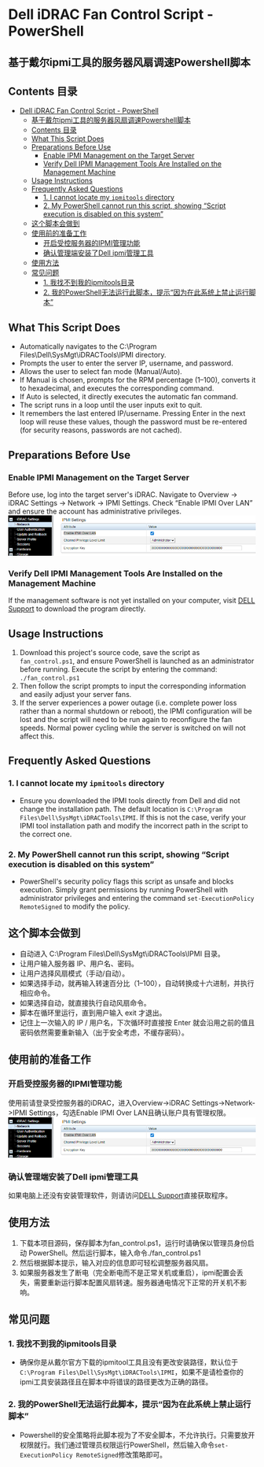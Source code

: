 # Dell iDRAC Fan Control Script - PowerShell 
## 基于戴尔ipmi工具的服务器风扇调速Powershell脚本

## Contents 目录
- [Dell iDRAC Fan Control Script - PowerShell](#dell-idrac-fan-control-script---powershell)
  - [基于戴尔ipmi工具的服务器风扇调速Powershell脚本](#基于戴尔ipmi工具的服务器风扇调速powershell脚本)
  - [Contents 目录](#contents-目录)
  - [What This Script Does](#what-this-script-does)
  - [Preparations Before Use](#preparations-before-use)
    - [Enable IPMI Management on the Target Server](#enable-ipmi-management-on-the-target-server)
    - [Verify Dell IPMI Management Tools Are Installed on the Management Machine](#verify-dell-ipmi-management-tools-are-installed-on-the-management-machine)
  - [Usage Instructions](#usage-instructions)
  - [Frequently Asked Questions](#frequently-asked-questions)
    - [1. I cannot locate my `ipmitools` directory](#1-i-cannot-locate-my-ipmitools-directory)
    - [2. My PowerShell cannot run this script, showing “Script execution is disabled on this system”](#2-my-powershell-cannot-run-this-script-showing-script-execution-is-disabled-on-this-system)
  - [这个脚本会做到](#这个脚本会做到)
  - [使用前的准备工作](#使用前的准备工作)
    - [开启受控服务器的IPMI管理功能](#开启受控服务器的ipmi管理功能)
    - [确认管理端安装了Dell ipmi管理工具](#确认管理端安装了dell-ipmi管理工具)
  - [使用方法](#使用方法)
  - [常见问题](#常见问题)
    - [1. 我找不到我的ipmitools目录](#1-我找不到我的ipmitools目录)
    - [2. 我的PowerShell无法运行此脚本，提示“因为在此系统上禁止运行脚本”](#2-我的powershell无法运行此脚本提示因为在此系统上禁止运行脚本)
  
## What This Script Does
- Automatically navigates to the C:\Program Files\Dell\SysMgt\iDRACTools\IPMI directory.
- Prompts the user to enter the server IP, username, and password.
- Allows the user to select fan mode (Manual/Auto).
- If Manual is chosen, prompts for the RPM percentage (1–100), converts it to hexadecimal, and executes the corresponding command.
- If Auto is selected, it directly executes the automatic fan command.
- The script runs in a loop until the user inputs exit to quit.
- It remembers the last entered IP/username. Pressing Enter in the next loop will reuse these values, though the password must be re-entered (for security reasons, passwords are not cached).

## Preparations Before Use
### Enable IPMI Management on the Target Server
Before use, log into the target server's iDRAC. Navigate to Overview -> iDRAC Settings -> Network -> IPMI Settings. Check “Enable IPMI Over LAN” and ensure the account has administrative privileges. ![alt text](image.png)
### Verify Dell IPMI Management Tools Are Installed on the Management Machine
If the management software is not yet installed on your computer, visit [DELL Support](https://dl.dell.com/FOLDER08952901M/1/Dell-iDRACTools-Web-WINX64-11.0.0.0-5139_A00.exe) to download the program directly.

## Usage Instructions

1. Download this project's source code, save the script as `fan_control.ps1`, and ensure PowerShell is launched as an administrator before running. Execute the script by entering the command: `./fan_control.ps1`
2. Then follow the script prompts to input the corresponding information and easily adjust your server fans.
3. If the server experiences a power outage (i.e. complete power loss rather than a normal shutdown or reboot), the IPMI configuration will be lost and the script will need to be run again to reconfigure the fan speeds. Normal power cycling while the server is switched on will not affect this.

## Frequently Asked Questions
### 1. I cannot locate my `ipmitools` directory
- Ensure you downloaded the IPMI tools directly from Dell and did not change the installation path. The default location is `C:\Program Files\Dell\SysMgt\iDRACTools\IPMI`. If this is not the case, verify your IPMI tool installation path and modify the incorrect path in the script to the correct one.
### 2. My PowerShell cannot run this script, showing “Script execution is disabled on this system”
- PowerShell's security policy flags this script as unsafe and blocks execution. Simply grant permissions by running PowerShell with administrator privileges and entering the command `set-ExecutionPolicy RemoteSigned` to modify the policy.

## 这个脚本会做到
- 自动进入 C:\Program Files\Dell\SysMgt\iDRACTools\IPMI 目录。
- 让用户输入服务器 IP、用户名、密码。
- 让用户选择风扇模式（手动/自动）。
- 如果选择手动，就再输入转速百分比（1–100），自动转换成十六进制，并执行相应命令。
- 如果选择自动，就直接执行自动风扇命令。
- 脚本在循环里运行，直到用户输入 exit 才退出。
- 记住上一次输入的 IP / 用户名，下次循环时直接按 Enter 就会沿用之前的值且密码依然需要重新输入（出于安全考虑，不缓存密码）。

## 使用前的准备工作
### 开启受控服务器的IPMI管理功能
使用前请登录受控服务器的iDRAC，进入Overview->iDRAC Settings->Network->IPMI Settings，勾选Enable IPMI Over LAN且确认账户具有管理权限。![alt text](image.png)
### 确认管理端安装了Dell ipmi管理工具
如果电脑上还没有安装管理软件，则请访问[DELL Support](https://dl.dell.com/FOLDER08952901M/1/Dell-iDRACTools-Web-WINX64-11.0.0.0-5139_A00.exe)直接获取程序。

## 使用方法

1. 下载本项目源码，保存脚本为fan_control.ps1，运行时请确保以管理员身份启动 PowerShell。然后运行脚本，输入命令./fan_control.ps1
2. 然后根据脚本提示，输入对应的信息即可轻松调整服务器风扇。
3. 如果服务器发生了断电（完全断电而不是正常关机或重启），ipmi配置会丢失，需要重新运行脚本配置风扇转速。服务器通电情况下正常的开关机不影响。

## 常见问题
### 1. 我找不到我的ipmitools目录
- 确保你是从戴尔官方下载的ipmitool工具且没有更改安装路径，默认位于 
  `C:\Program Files\Dell\SysMgt\iDRACTools\IPMI`，如果不是请检查你的ipmi工具安装路径且在脚本中将错误的路径更改为正确的路径。
### 2. 我的PowerShell无法运行此脚本，提示“因为在此系统上禁止运行脚本”
- Powershell的安全策略将此脚本视为了不安全脚本，不允许执行。只需要放开权限就行。我们通过管理员权限运行PowerShell，然后输入命令`set-ExecutionPolicy RemoteSigned`修改策略即可。
